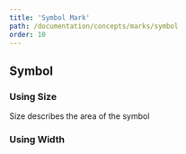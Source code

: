 ```yaml
---
title: 'Symbol Mark'
path: /documentation/concepts/marks/symbol
order: 10
---
```


## Symbol

### Using Size

Size describes the area of the symbol

<symbol-tester-area></symbol-tester-area>

### Using Width

<symbol-tester-width></symbol-tester-width>
